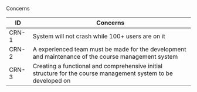 Concerns

ID | Concerns
----------- | ------------| 
CRN-1 | System will not crash while 100+ users are on it
CRN-2 | A experienced team must be made for the development and maintenance of the course management system
CRN-3 | Creating a functional and comprehensive initial structure for the course management system to be developed on
